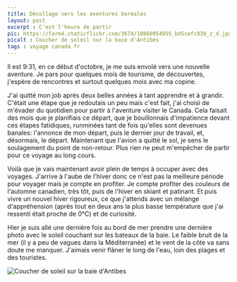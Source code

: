 ```yaml
---
title: Décollage vers les aventures boréales
layout: post
excerpt : C'est l'heure de partir
pic: https://farm4.staticflickr.com/3674/10860954955_bd5cefc939_z_d.jpg
picalt : Coucher de soleil sur la baie d'Antibes
tags : voyage canada fr
---
```

Il est 9:31, en ce début d'octobre, je me suis envolé vers une nouvelle aventure. Je pars pour quelques mois de tourisme, de découvertes, j'espère de rencontres et surtout quelques mois avec ma copine.

J'ai quitté mon job après deux belles années à tant apprendre et à grandir. C'était une étape que je redoutais un peu mais c'est fait, j'ai choisi de m'évader du quotidien pour partir à l'aventure visiter le Canada. Cela faisait des mois que je planifiais ce départ, que je bouillonnais d'impatience devant ces étapes fatidiques, runminées tant de fois qu'elles sont devenues banales: l'annonce de mon départ, puis le dernier jour de travail, et, désormais, le départ. Maintenant que l'avion a quitté le sol, je sens le soulagement du point de non-retour. Plus rien ne peut m'empêcher de partir pour ce voyage au long cours.

Voilà que je vais maintenant avoir plein de temps à occuper avec des voyages. J'arrive à l'aube de l'hiver donc ce n'est pas la meilleure période pour voyager mais je compte en profiter. Je compte profiter des couleurs de l'automne canadien, très tôt, puis de l'hiver en skiant et patinant. Et puis vivre un nouvel hiver rigoureux, ce que j'attends avec un mélange d'appréhension (après tout en deux ans la plus basse température que j'ai ressenti était proche de 0°C) et de curiosité.

Hier je suis allé une dernière fois au bord de mer prendre une dernière photo avec le soleil couchant sur les bateaux de la baie. Le faible bruit de la mer (il y a peu de vagues dans la Méditerranée) et le vent de la côte va sans doute me manquer. J'aimais venir flâner le long de l'eau, loin des plages et des touristes.

![Coucher de soleil sur la baie d'Antibes](https://farm4.staticflickr.com/3674/10860954955_bd5cefc939_b.jpg)
